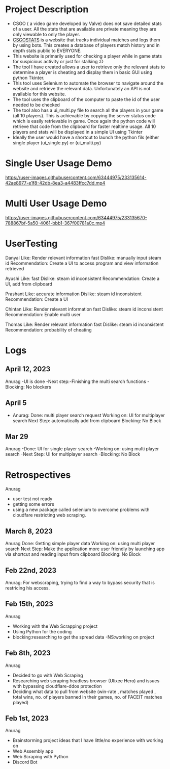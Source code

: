 # Project Description
- CSGO ( a video game developed by Valve) does not save detailed stats of a user. All the stats that are available are private meaning they are only viewable to only the player. 
- [CSGOSTATS](https://csgostats.gg/) is a website that tracks individual matches and logs them by using bots. This creates a database of players match history and in depth stats public to EVERYONE.
- This website is primarily used for checking a player while in game stats for suspicious activity or just for stalking :D
- The tool I have created allows a user to retrieve only the relevant stats to determine a player is cheating and display them in basic GUI using python Tkinter.
- This tool uses Selenium to automate the browser to navigate around the website and retrieve the relevant data. Unfortunately an API is not available for this website.
- The tool uses the clipboard of the computer to paste the id of the user needed to be checked
- The tool also has a ui_multi.py file to search all the players in your game (all 10 players). This is achievable by copying the server status code which is easily retrievable in game. Once again the python code will retrieve that code from the clipboard for faster realtime usage. All 10 players and stats will be displayed in a simple UI using Tkinter
- Ideally the user would have a shortcut to launch the python fils (either single player (ui_single.py) or (ui_multi.py)

# Single User Usage Demo




https://user-images.githubusercontent.com/63444975/233135614-42ae8977-e1f8-42db-8ea3-a4483ffcc7dd.mp4





# Multi User Usage Demo




https://user-images.githubusercontent.com/63444975/233135670-788867bf-5a50-4061-bbb1-367f00781a0c.mp4



# UserTesting


Danyal 
Like: Render relevant information fast
Dislike: manually input steam id
Recommendation: Create a UI to access program and view information retrieved

Ayushi
Like: fast
Dislike: steam id inconsistent
Recommendation: Create a UI, add from clipboard

Prashant
Like: accurate information
Dislike: steam id inconsistent
Recommendation: Create a UI

Chintan
Like: Render relevant information fast
Dislike: steam id inconsistent
Recommendation: Enable multi user

Thomas
Like: Render relevant information fast
Dislike: steam id inconsistent
Recommendation: probability of cheating




# Logs

## April 12, 2023

Anurag
-UI is done
-Next step:-Finishing the multi search functions
-Blocking: No blockers


## April 5

- Anurag: Done: multi player search request
Working on: UI for multiplayer search
Next Step: automatically add from clipboard
Blocking: No Block 



## Mar 29

Anurag
-Done: UI for single player search
-Working on: using multi player search 
-Next Step: UI for multiplayer search
-Blocking: No Block


# Retrospectives

Anurag

- user test not ready
- getting some errors
- using a new package called selenium to overcome problems with cloudfare restricting web scraping.


## March 8, 2023

Anurag
Done: Getting simple player data
Working on: using multi player search
Next Step: Make the application more user friendly by launching app via shortcut and reading input from clipboard
Blocking: No Block

## Feb 22nd, 2023

Anurag: For webscraping, trying to find a way to bypass security that is restricing his access.

## Feb 15th, 2023

Anurag 
- Working with the Web Scrapping project 
- Using Python for the coding 
- blocking:researching to get the spread data -NS:working on project

## Feb 8th, 2023

Anurag

- Decided to go with Web Scraping
- Researching web scraping headless browser (Ulixee Hero) and issues with bypassing cloudflare-ddos protection
- Deciding what data to pull from website (win-rate , matches played , total wins, no. of players banned in their games, no. of FACEIT matches 
played)

## Feb 1st, 2023

Anurag
- Brainstorming project ideas that I have little/no experience with working on
- Web Assembly app 
- Web Scraping with Python
- Discord Bot
